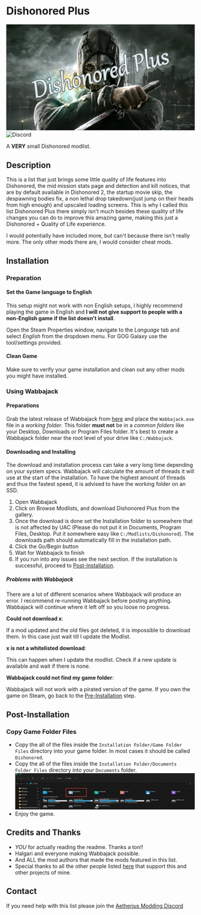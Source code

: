 # Dishonored Plus

![Dishonored Plus](./assets/images/Dishonored_Plus.webp)  
![Discord](https://img.shields.io/discord/1132691434420576337?style=for-the-badge&label=Discord&link=https%3A%2F%2Fdiscord.gg%2Faetherius-modding)

A **VERY** small Dishonored modlist.

## Description

This is a list that just brings some little quality of life features into Dishonored, the mid mission stats page and detection and kill notices, that are by default available in Dishonored 2, the startup movie skip, the despawning bodies fix, a non lethal drop takedown(just jump on their heads from high enough) and upscaled loading screens. This is why I called this list Dishonored Plus there simply isn't much besides these quality of life changes you can do to improve this amazing game, making this just a Dishonored + Quality of Life experience.

I would potentially have included more, but can't because there isn't really more.
The only other mods there are, I would consider cheat mods.

## Installation

### Preparation

#### Set the Game language to English

This setup might not work with non English setups, I highly recommend playing the game in English and **I will not give support to people with a non-English game if the list doesn't install**.

Open the Steam Properties window, navigate to the _Language_ tab and select _English_ from the dropdown menu.
For GOG Galaxy use the tool/settings provided.

#### Clean Game

Make sure to verify your game installation and clean out any other mods you might have installed.

### Using Wabbajack

#### Preparations

Grab the latest release of Wabbajack from [here](https://www.wabbajack.org/#/) and place the `Wabbajack.exe` file in a _working folder_. This folder **must not** be in a _common folders_ like your Desktop, Downloads or Program Files folder. It's best to create a Wabbajack folder near the root level of your drive like `C:/Wabbajack`.

#### Downloading and Installing

The download and installation process can take a very long time depending on your system specs. Wabbajack will calculate the amount of threads it will use at the start of the installation. To have the highest amount of threads and thus the fastest speed, it is advised to have the working folder on an SSD.

1. Open Wabbajack
2. Click on Browse Modlists, and download Dishonored Plus from the gallery.
3. Once the download is done set the Installation folder to somewhere that is not affected by UAC (Please do not put it in Documents, Program Files, Desktop. Put it somewhere easy like `C:/Modlists/Dishonored`). The downloads path should automatically fill in the installation path.
4. Click the Go/Begin button
5. Wait for Wabbajack to finish
6. If you run into any issues see the next section. If the installation is successful, proceed to [Post-Installation](#post-installation).

##### Problems with Wabbajack

There are a lot of different scenarios where Wabbajack will produce an error. I recommend re-running Wabbajack before posting anything. Wabbajack will continue where it left off so you loose no progress.

**Could not download x**:

If a mod updated and the old files got deleted, it is impossible to download them. In this case just wait till I update the Modlist.

**x is not a whitelisted download**:

This can happen when I update the modlist. Check if a new update is available and wait if there is none.

**Wabbajack could not find my game folder**:

Wabbajack will not work with a pirated version of the game. If you own the game on Steam, go back to the [Pre-Installation](#pre-installation) step.

## Post-Installation

### Copy Game Folder Files

- Copy the all of the files inside the `Installation Folder/Game Folder Files` directory into your game folder.  In most cases it should be called `Dishonored`.
- Copy the all of the files inside the `Installation Folder/Documents Folder Files` directory into your `Documents` folder.
![Documents Folder](./assets/images/Documents_Folder.webp)
- Enjoy the game.

## Credits and Thanks

- _YOU_ for actually reading the readme. Thanks a ton!!
- Halgari and everyone making Wabbajack possible.
- And ALL the mod authors that made the mods featured in this list.
- Special thanks to all the other people listed [here](https://eziothedeadpoet.github.io/AboutMe/HALLOFFAME.html) that support this and other projects of mine.

## Contact

If you need help with this list please join the [Aetherius Modding Discord](https://discord.gg/aetherius-modding)
